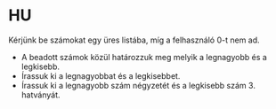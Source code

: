 # HU
Kérjünk be számokat egy üres listába, míg a felhasználó 0-t nem ad.
- A beadott számok közül határozzuk meg melyik a legnagyobb és a legkisebb.
- Írassuk ki a legnagyobbat és a legkisebbet.
- Írassuk ki a legnagyobb szám négyzetét és a legkisebb szám 3. hatványát.

